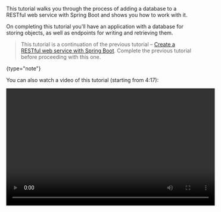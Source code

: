 [//]: # (title: Add a database to a Spring Boot RESTful web service – tutorial)

This tutorial walks you through the process of adding a database to a RESTful web service with Spring Boot and shows you how to work with it.

On completing this tutorial you'll have an application with a database for storing objects, as well as endpoints for writing and retrieving them.

> This tutorial is a continuation of the previous tutorial – [Create a RESTful web service with Spring Boot](jvm-spring-boot-restful.md). Complete the previous tutorial before proceeding with this one.
>
{type="note"}

You can also watch a video of this tutorial (starting from 4:17):

<video width="560" height="315" href="gf-kjD2ZmZk" title="Spring Time in Kotlin. Getting Started"/>

## Add database support

In this section, you will create two endpoints: one for saving messages to the database, and one for retrieving them:

1. Add the `@Table` annotation to the `Message` class to declare mapping to a database table. Add the `@Id` annotation before the `id` field.
 These annotations also require additional imports:

   ```kotlin
   import org.springframework.data.annotation.Id
   import org.springframework.data.relational.core.mapping.Table
  
   @Table("MESSAGES")
   data class Message(@Id val id: String?, val text: String)
   ```

2. Use the [Spring Data Repository API](https://docs.spring.io/spring-data/commons/docs/current/api/org/springframework/data/repository/CrudRepository.html) to access the database:

   ```kotlin
   import org.springframework.data.jdbc.repository.query.Query
   import org.springframework.data.repository.CrudRepository
  
   interface MessageRepository : CrudRepository<Message, String>{
  
       @Query("select * from messages")
       fun findMessages(): List<Message>
   }
   ```

   When you call the `findMessages()` method on an instance of `MessageRepository`, it will execute the corresponding database query:

   ```sql
   select * from messages
   ```

   This query retrieves a list of all `Message` objects in the database table.

3. Create the `MessageService` class:

   ```kotlin
   import org.springframework.stereotype.Service
  
   @Service
   class MessageService(val db: MessageRepository) {

       fun findMessages(): List<Message> = db.findMessages()

       fun post(message: Message){
           db.save(message)
       }
   }
   ```

   This class contains two methods:
   * `post()` for writing a new `Message` object to the database
   * `findMessages()` for getting all the messages from the database

4. Update the `MessageResource` class:

   ```kotlin
   import org.springframework.web.bind.annotation.RequestBody
   import org.springframework.web.bind.annotation.PostMapping
  
  
   @RestController
   class MessageResource(val service: MessageService) {
       @GetMapping
       fun index(): List<Message> = service.findMessages()
  
       @PostMapping
       fun post(@RequestBody message: Message) {
           service.post(message)
       }
   }
   ```

   Now it uses `MessageService` to work with the database.

## Configure the database

Configure the database in the application:

1. Create a new folder called `sql` in the `src/main/resources` with the `scheme.sql` file inside. It will store the database scheme:

   ![Create a new folder](spring-boot-sql-scheme.png){width=300}

2. Update the `src/main/resources/sql/schema.sql` file with the following code:

   ```sql
   CREATE TABLE IF NOT EXISTS messages (
     id                     VARCHAR(60)  DEFAULT RANDOM_UUID() PRIMARY KEY,
     text                   VARCHAR      NOT NULL
   );
   ```

   It creates the `messages` table with two fields: `id` and `text`. The table structure matches the structure of the `Message` class.
 
3. Open the `application.properties` file located in the `src/main/resources` folder and add the following application properties:

   ```properties
   spring.datasource.driver-class-name=org.h2.Driver
   spring.datasource.url=jdbc:h2:file:./data/testdb
   spring.datasource.username=sa
   spring.datasource.password=password
   spring.datasource.schema=classpath:sql/schema.sql
   spring.datasource.initialization-mode=always
   ```

   These settings enable the database for the Spring Boot application.
   See the full list of common application properties in the [Spring documentation](https://docs.spring.io/spring-boot/docs/current/reference/html/appendix-application-properties.html).

## Run the application

You should use an HTTP client to work with previously created endpoints.
In IntelliJ IDEA, you can use the embedded [HTTP client](https://www.jetbrains.com/help/idea/http-client-in-product-code-editor.html):

1. [Run the application](#run-the-application). Once the application is up and running, you can execute POST requests to store messages in the database.

1. Create the `requests.http` file and add the following HTTP requests:

   ```http request
   ### Post 'Hello!"
   POST http://localhost:8080/
   Content-Type: application/json
  
   {
     "text": "Hello!"
   }
  
   ### Post "Bonjour!"
  
   POST http://localhost:8080/
   Content-Type: application/json
  
   {
     "text": "Bonjour!"
   }
  
   ### Post "Privet!"
  
   POST http://localhost:8080/
   Content-Type: application/json
  
   {
     "text": "Privet!"
   }
  
   ### Get all the messages
   GET http://localhost:8080/
   ```

2. Execute all POST requests. Use the green **Run** icon in the gutter next to the request declaration.
   These requests write the text messages to the database.
  
   ![Run HTTP POST requests](spring-boot-run-http-request.png)

3. Execute the GET request and see the result in the **Run** tool window:

   ![Run HTTP GET request](spring-boot-output-2.png)

### Alternative way to execute requests

You can also use any other HTTP client or cURL command-line tool. For example, you can run the following commands in the terminal to get the same result:

```bash
curl -X POST --location "http://localhost:8080" -H "Content-Type: application/json" -d "{ \"text\": \"Hello!\" }"

curl -X POST --location "http://localhost:8080" -H "Content-Type: application/json" -d "{ \"text\": \"Bonjour!\" }"

curl -X POST --location "http://localhost:8080" -H "Content-Type: application/json" -d "{ \"text\": \"Privet!\" }"

curl -X GET --location "http://localhost:8080"
```

## What's next?

If you encountered any difficulties while following this tutorial, you can download and explore the [completed project](https://github.com/kotlin-hands-on/spring-time-in-kotlin-episode1).

